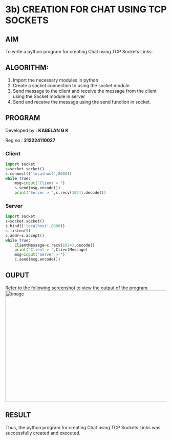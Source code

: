 # 3b) CREATION FOR CHAT USING TCP SOCKETS
## AIM
To write a python program for creating Chat using TCP Sockets Links.
## ALGORITHM:
1. Import the necessary modules in python
2. Create a socket connection to using the socket module.
3. Send message to the client and receive the message from the client using the Socket module in
 server
4. Send and receive the message using the send function in socket.
## PROGRAM

Developed by : **KABELAN G K**

Reg no : **212224110027**

### Client 
```python
import socket
s=socket.socket()
s.connect(('localhost',8000))
while True:
    msg=input("Client > ")
    s.send(msg.encode())
    print("Server > ",s.recv(1024).decode())
```

### Server
```python
import socket
s=socket.socket()
s.bind(('localhost',8000))
s.listen(5)
c,addr=s.accept()
while True:
    ClientMessage=c.recv(1024).decode()
    print("Client > ",ClientMessage)
    msg=input("Server > ")
    c.send(msg.encode())
```
## OUPUT
Refer to the following screenshot to view the output of the program.
<img width="1490" height="347" alt="image" src="https://github.com/user-attachments/assets/708e6b9f-df18-43af-b698-00547a3ff3a5" />

## RESULT
Thus, the python program for creating Chat using TCP Sockets Links was successfully 
created and executed.

